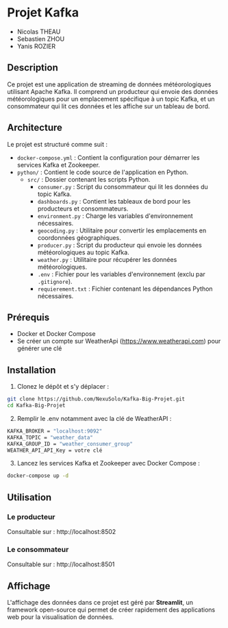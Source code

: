 # Projet Kafka

- Nicolas THEAU
- Sebastien ZHOU
- Yanis ROZIER

## Description

Ce projet est une application de streaming de données météorologiques utilisant Apache Kafka. Il comprend un producteur qui envoie des données météorologiques pour un emplacement spécifique à un topic Kafka, et un consommateur qui lit ces données et les affiche sur un tableau de bord.

## Architecture

Le projet est structuré comme suit :

- `docker-compose.yml` : Contient la configuration pour démarrer les services Kafka et Zookeeper.
- `python/` : Contient le code source de l'application en Python.
  - `src/` : Dossier contenant les scripts Python.
    - `consumer.py` : Script du consommateur qui lit les données du topic Kafka.
    - `dashboards.py` : Contient les tableaux de bord pour les producteurs et consommateurs.
    - `environment.py` : Charge les variables d'environnement nécessaires.
    - `geocoding.py` : Utilitaire pour convertir les emplacements en coordonnées géographiques.
    - `producer.py` : Script du producteur qui envoie les données météorologiques au topic Kafka.
    - `weather.py` : Utilitaire pour récupérer les données météorologiques.
    - `.env` : Fichier pour les variables d'environnement (exclu par `.gitignore`).
    - `requierement.txt` : Fichier contenant les dépendances Python nécessaires.



## Prérequis

- Docker et Docker Compose
- Se créer un compte sur WeatherApi (https://www.weatherapi.com) pour générer une clé

## Installation

1. Clonez le dépôt et s'y déplacer :
```sh
git clone https://github.com/NexuSolo/Kafka-Big-Projet.git
cd Kafka-Big-Projet
```
2. Remplir le .env notamment avec la clé de WeatherAPI :
```sh
KAFKA_BROKER = "localhost:9092"
KAFKA_TOPIC = "weather_data"
KAFKA_GROUP_ID = "weather_consumer_group"
WEATHER_API_API_Key = votre clé
```

3. Lancez les services Kafka et Zookeeper avec Docker Compose :
```sh
docker-compose up -d
```

## Utilisation

### Le producteur

Consultable sur : http://localhost:8502

### Le consommateur

Consultable sur : http://localhost:8501


## Affichage

L'affichage des données dans ce projet est géré par **Streamlit**, un framework open-source qui permet de créer rapidement des applications web pour la visualisation de données.